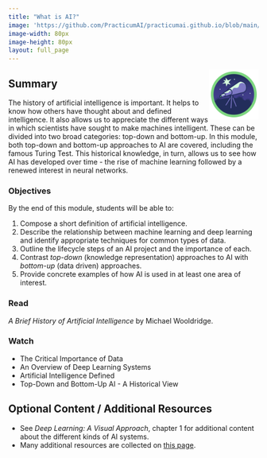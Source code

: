 ```yaml
---
title: "What is AI?"
image: 'https://github.com/PracticumAI/practicumai.github.io/blob/main/images/icons/practicumai_beginner.png?raw=true'
image-width: 80px
image-height: 80px
layout: full_page
---
```

<img src='https://github.com/PracticumAI/practicumai.github.io/blob/main/images/icons/practicumai_beginner.png?raw=true' alt='Practicum AI Beginner Series icon' align='right' width='100'>

## Summary

The history of artificial intelligence is important.  It helps to know how others have thought about and defined intelligence.  It also allows us to appreciate the different ways in which scientists have sought to make machines intelligent.  These can be divided into two broad categories: top-down and bottom-up.  In this module, both top-down and bottom-up approaches to AI are covered, including the famous Turing Test.  This historical knowledge, in turn, allows us to see how AI has developed over time - the rise of machine learning followed by a renewed interest in neural networks.

### Objectives

By the end of this module, students will be able to:

1. Compose a short definition of artificial intelligence.
1. Describe the relationship between machine learning and deep learning and identify appropriate techniques for common types of data.
1. Outline the lifecycle steps of an AI project and the importance of each.
1. Contrast *top-down* (knowledge representation) approaches to AI with *bottom-up* (data driven) approaches.
1. Provide concrete examples of how AI is used in at least one area of interest.

### Read

*A Brief History of Artificial Intelligence* by Michael Wooldridge.

### Watch

- The Critical Importance of Data
- An Overview of Deep Learning Systems
- Artificial Intelligence Defined
- Top-Down and Bottom-Up AI - A Historical View

## Optional Content / Additional Resources

- See *Deep Learning: A Visual Approach*, chapter 1 for additional content about the different kinds of AI systems.
- Many additional resources are collected on [this page](resources.md).
